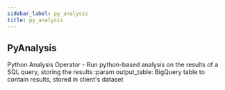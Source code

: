 ```yaml
---
sidebar_label: py_analysis
title: py_analysis
---
```


## PyAnalysis

Python Analysis Operator - Run python-based analysis on the results of a SQL query, storing the results
:param output_table:             BigQuery table to contain results, stored in client&#x27;s dataset

